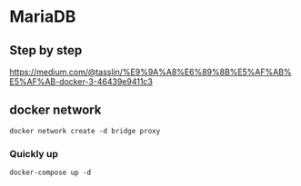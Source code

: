 # MariaDB

## Step by step

https://medium.com/@tasslin/%E9%9A%A8%E6%89%8B%E5%AF%AB%E5%AF%AB-docker-3-46439e9411c3

## docker network

```
docker network create -d bridge proxy
```

### Quickly up

```
docker-compose up -d
```